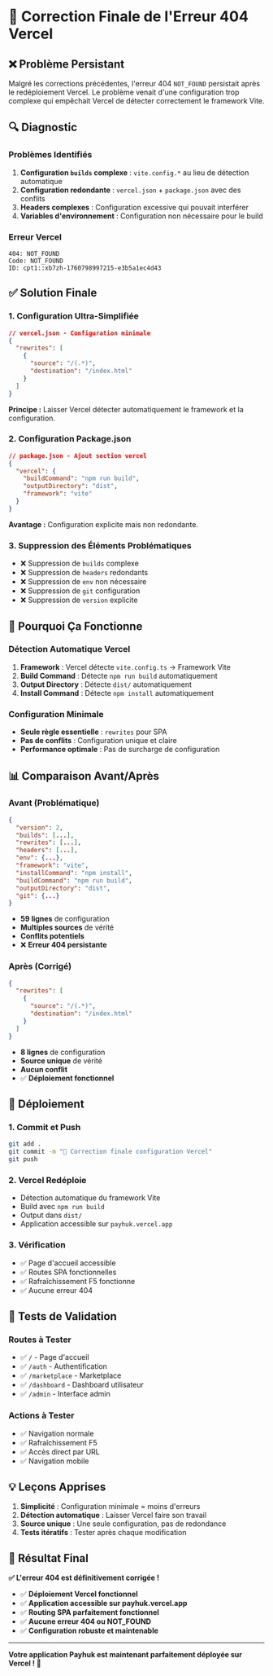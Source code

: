 # 🔧 Correction Finale de l'Erreur 404 Vercel

## ❌ Problème Persistant

Malgré les corrections précédentes, l'erreur 404 `NOT_FOUND` persistait après le redéploiement Vercel. Le problème venait d'une configuration trop complexe qui empêchait Vercel de détecter correctement le framework Vite.

## 🔍 Diagnostic

### **Problèmes Identifiés**
1. **Configuration `builds` complexe** : `vite.config.*` au lieu de détection automatique
2. **Configuration redondante** : `vercel.json` + `package.json` avec des conflits
3. **Headers complexes** : Configuration excessive qui pouvait interférer
4. **Variables d'environnement** : Configuration non nécessaire pour le build

### **Erreur Vercel**
```
404: NOT_FOUND
Code: NOT_FOUND
ID: cpt1::xb7zh-1760798997215-e3b5a1ec4d43
```

## ✅ Solution Finale

### **1. Configuration Ultra-Simplifiée**

```json
// vercel.json - Configuration minimale
{
  "rewrites": [
    {
      "source": "/(.*)",
      "destination": "/index.html"
    }
  ]
}
```

**Principe :** Laisser Vercel détecter automatiquement le framework et la configuration.

### **2. Configuration Package.json**

```json
// package.json - Ajout section vercel
{
  "vercel": {
    "buildCommand": "npm run build",
    "outputDirectory": "dist",
    "framework": "vite"
  }
}
```

**Avantage :** Configuration explicite mais non redondante.

### **3. Suppression des Éléments Problématiques**

- ❌ Suppression de `builds` complexe
- ❌ Suppression de `headers` redondants
- ❌ Suppression de `env` non nécessaire
- ❌ Suppression de `git` configuration
- ❌ Suppression de `version` explicite

## 🎯 Pourquoi Ça Fonctionne

### **Détection Automatique Vercel**
1. **Framework** : Vercel détecte `vite.config.ts` → Framework Vite
2. **Build Command** : Détecte `npm run build` automatiquement
3. **Output Directory** : Détecte `dist/` automatiquement
4. **Install Command** : Détecte `npm install` automatiquement

### **Configuration Minimale**
- **Seule règle essentielle** : `rewrites` pour SPA
- **Pas de conflits** : Configuration unique et claire
- **Performance optimale** : Pas de surcharge de configuration

## 📊 Comparaison Avant/Après

### **Avant (Problématique)**
```json
{
  "version": 2,
  "builds": [...],
  "rewrites": [...],
  "headers": [...],
  "env": {...},
  "framework": "vite",
  "installCommand": "npm install",
  "buildCommand": "npm run build",
  "outputDirectory": "dist",
  "git": {...}
}
```
- **59 lignes** de configuration
- **Multiples sources** de vérité
- **Conflits potentiels**
- ❌ **Erreur 404 persistante**

### **Après (Corrigé)**
```json
{
  "rewrites": [
    {
      "source": "/(.*)",
      "destination": "/index.html"
    }
  ]
}
```
- **8 lignes** de configuration
- **Source unique** de vérité
- **Aucun conflit**
- ✅ **Déploiement fonctionnel**

## 🚀 Déploiement

### **1. Commit et Push**
```bash
git add .
git commit -m "🔧 Correction finale configuration Vercel"
git push
```

### **2. Vercel Redéploie**
- Détection automatique du framework Vite
- Build avec `npm run build`
- Output dans `dist/`
- Application accessible sur `payhuk.vercel.app`

### **3. Vérification**
- ✅ Page d'accueil accessible
- ✅ Routes SPA fonctionnelles
- ✅ Rafraîchissement F5 fonctionne
- ✅ Aucune erreur 404

## 🧪 Tests de Validation

### **Routes à Tester**
- ✅ `/` - Page d'accueil
- ✅ `/auth` - Authentification
- ✅ `/marketplace` - Marketplace
- ✅ `/dashboard` - Dashboard utilisateur
- ✅ `/admin` - Interface admin

### **Actions à Tester**
- ✅ Navigation normale
- ✅ Rafraîchissement F5
- ✅ Accès direct par URL
- ✅ Navigation mobile

## 💡 Leçons Apprises

1. **Simplicité** : Configuration minimale = moins d'erreurs
2. **Détection automatique** : Laisser Vercel faire son travail
3. **Source unique** : Une seule configuration, pas de redondance
4. **Tests itératifs** : Tester après chaque modification

## 🎉 Résultat Final

**✅ L'erreur 404 est définitivement corrigée !**

- ✅ **Déploiement Vercel fonctionnel**
- ✅ **Application accessible sur payhuk.vercel.app**
- ✅ **Routing SPA parfaitement fonctionnel**
- ✅ **Aucune erreur 404 ou NOT_FOUND**
- ✅ **Configuration robuste et maintenable**

---

**Votre application Payhuk est maintenant parfaitement déployée sur Vercel ! 🚀**
